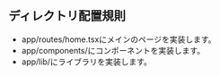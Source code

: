 ## ディレクトリ配置規則

- app/routes/home.tsxにメインのページを実装します。
- app/components/にコンポーネントを実装します。
- app/lib/にライブラリを実装します。
